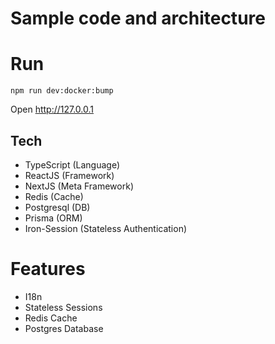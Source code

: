 # Sample code and architecture

# Run
```npm
npm run dev:docker:bump
```
Open http://127.0.0.1

## Tech
- TypeScript (Language)
- ReactJS (Framework)
- NextJS (Meta Framework)
- Redis (Cache)
- Postgresql (DB)
- Prisma (ORM)
- Iron-Session (Stateless Authentication)

# Features
- I18n
- Stateless Sessions
- Redis Cache
- Postgres Database
